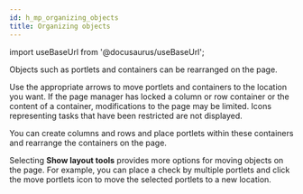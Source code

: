 ```yaml
---
id: h_mp_organizing_objects
title: Organizing objects
---
```

import useBaseUrl from '@docusaurus/useBaseUrl';



Objects such as portlets and containers can be rearranged on the page.

Use the appropriate arrows to move portlets and containers to the location you want. If the page manager has locked a column or row container or the content of a container, modifications to the page may be limited. Icons representing tasks that have been restricted are not displayed.

You can create columns and rows and place portlets within these containers and rearrange the containers on the page.

Selecting **Show layout tools** provides more options for moving objects on the page. For example, you can place a check by multiple portlets and click the move portlets icon to move the selected portlets to a new location.

